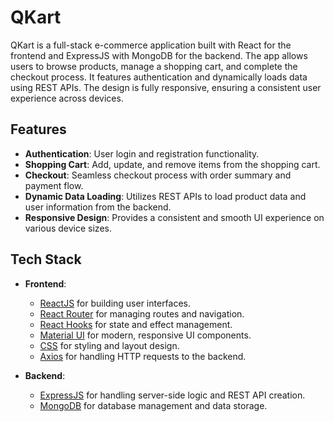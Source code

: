 # QKart

QKart is a full-stack e-commerce application built with React for the frontend and ExpressJS with MongoDB for the backend. The app allows users to browse products, manage a shopping cart, and complete the checkout process. It features authentication and dynamically loads data using REST APIs. The design is fully responsive, ensuring a consistent user experience across devices.

## Features

- **Authentication**: User login and registration functionality.
- **Shopping Cart**: Add, update, and remove items from the shopping cart.
- **Checkout**: Seamless checkout process with order summary and payment flow.
- **Dynamic Data Loading**: Utilizes REST APIs to load product data and user information from the backend.
- **Responsive Design**: Provides a consistent and smooth UI experience on various device sizes.

## Tech Stack

- **Frontend**:
  - [ReactJS](https://reactjs.org/) for building user interfaces.
  - [React Router](https://reactrouter.com/) for managing routes and navigation.
  - [React Hooks](https://reactjs.org/docs/hooks-intro.html) for state and effect management.
  - [Material UI](https://mui.com/) for modern, responsive UI components.
  - [CSS](https://developer.mozilla.org/en-US/docs/Web/CSS) for styling and layout design.
  - [Axios](https://axios-http.com/) for handling HTTP requests to the backend.

- **Backend**:
  - [ExpressJS](https://expressjs.com/) for handling server-side logic and REST API creation.
  - [MongoDB](https://www.mongodb.com/) for database management and data storage.
